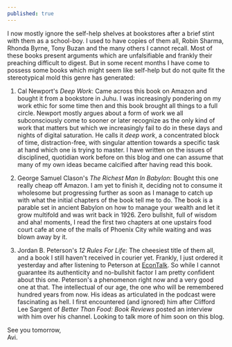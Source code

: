 ```yaml
---
published: true
---
```

I now mostly ignore the self-help shelves at bookstores after a brief stint with them as a school-boy. I used to have copies of them all, Robin Sharma, Rhonda Byrne, Tony Buzan and the many others I cannot recall. Most of these books present arguments which are unfalsifiable and frankly their preaching difficult to digest. But in some recent months I have come to possess some books which might seem like self-help but do not quite fit the stereotypical mold this genre has generated: 

1. Cal Newport's _Deep Work_: Came across this book on Amazon and bought it from a bookstore in Juhu. I was increasingly pondering on my work ethic for some time then and this book brought all things to a full circle. Newport mostly argues about a form of work we all subconsciously come to sooner or later recognize as the only kind of work that matters but which we increasingly fail to do in these days and nights of digital saturation. He calls it _deep work_, a concentrated block of time, distraction-free, with singular attention towards a specific task at hand which one is trying to master. I have written on the issues of disciplined, quotidian work before on this blog and one can assume that many of my own ideas became calcified after having read this book.

2. George Samuel Clason's _The Richest Man In Babylon_: Bought this one really cheap off Amazon. I am yet to finish it, deciding not to consume it wholesome but progressing further as soon as I manage to catch up with what the initial chapters of the book tell me to do. The book is a parable set in ancient Babylon on how to manage your wealth and let it grow multifold and was writ back in 1926. Zero bullshit, full of wisdom and aha! moments, I read the first two chapters at one upstairs food court cafe at one of the malls of Phoenix City while waiting and was blown away by it.

3. Jordan B. Peterson's _12 Rules For Life_: The cheesiest title of them all, and a book I still haven't received in courier yet. Frankly, I just ordered it yesterday and after listening to Peterson at [EconTalk](https://soundcloud.com/econtalk/jordan-peterson-on-12-rules-for-life "SoundCloud link to EconTalk episode with Jordan Peterson"). So while I cannot guarantee its authenticity and no-bullshit factor I am pretty confident about this one. Peterson's a phenomenon right now and a very good one at that. The intellectual of our age, the one who will be remembered hundred years from now. His ideas as articulated in the podcast were fascinating as hell. I first encountered (and ignored) him after Clifford Lee Sargent of _Better Than Food: Book Reviews_ posted an interview with him over his channel. Looking to talk more of him soon on this blog.

See you tomorrow,  
Avi.
